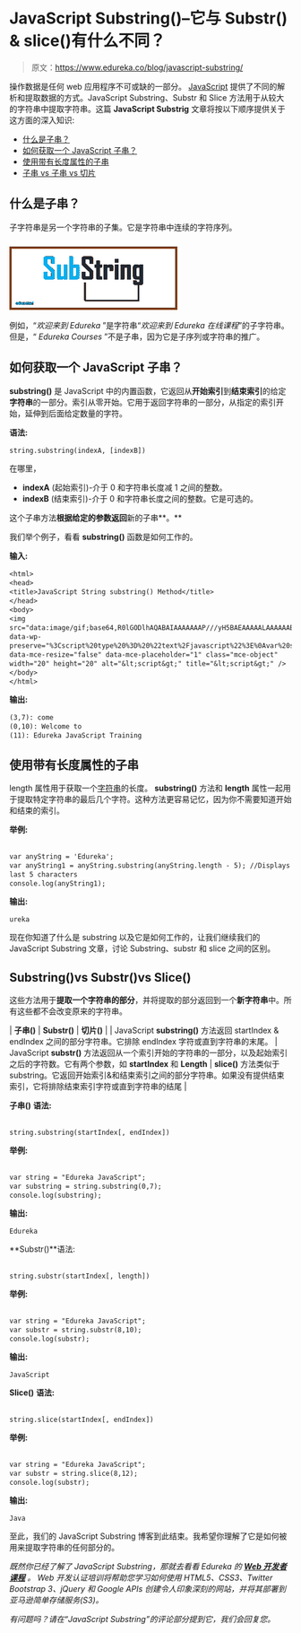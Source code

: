 # JavaScript Substring()–它与 Substr() & slice()有什么不同？

> 原文：<https://www.edureka.co/blog/javascript-substring/>

操作数据是任何 web 应用程序不可或缺的一部分。 [JavaScript](https://www.edureka.co/javascript-jquery-training) 提供了不同的解析和提取数据的方式。JavaScript Substring、Substr 和 Slice 方法用于从较大的字符串中提取字符串。这篇 **JavaScript Substrig** 文章将按以下顺序提供关于这方面的深入知识:

*   [什么是子串？](#substring)
*   [如何获取一个 JavaScript 子串？](#javascriptsubstring)
*   [使用带有长度属性的子串](#substringlength)
*   [子串 vs 子串 vs 切片](#substringvssubstrvsslice)

## **什么是子串？**

子字符串是另一个字符串的子集。它是字符串中连续的字符序列。

![substring-javascript substring - edureka](img/3a35fbc32b2b52d8aea6a337aef89ff5.png)

例如，“*欢迎来到 Edureka* ”是字符串“*欢迎来到 Edureka 在线课程*”的子字符串。但是，“ *Edureka Courses* ”不是子串，因为它是子序列或字符串的推广。

## **如何获取一个 JavaScript 子串？**

**substring()** 是 JavaScript 中的内置函数，它返回从**开始索引**到**结束索引**的给定**字符串**的一部分。索引从零开始。它用于返回字符串的一部分，从指定的索引开始，延伸到后面给定数量的字符。

**语法:**

```
string.substring(indexA, [indexB])

```

在哪里，

*   **indexA** (起始索引)-介于 0 和字符串长度减 1 之间的整数。
*   **indexB** (结束索引)-介于 0 和字符串长度之间的整数。它是可选的。

这个子串方法**根据给定的参数返回**新的子串**。**

我们举个例子，看看 **substring()** 函数是如何工作的。

**输入:**

```
<html>
<head>
<title>JavaScript String substring() Method</title>
</head>
<body>
<img src="data:image/gif;base64,R0lGODlhAQABAIAAAAAAAP///yH5BAEAAAAALAAAAAABAAEAAAIBRAA7" data-wp-preserve="%3Cscript%20type%20%3D%20%22text%2Fjavascript%22%3E%0Avar%20str%20%3D%20%22Welcome%20to%20Edureka%20JavaScript%20Training%22%3B%0Adocument.write(%22(3%2C7)%3A%20%22%20%2B%20str.substring(3%2C7))%3B%0Adocument.write(%22(0%2C10)%3A%20%22%20%2B%20str.substring(0%2C10))%3B%0Adocument.write(%22(11)%3A%20%22%20%2B%20str.substring(11))%3B%0A%3C%2Fscript%3E" data-mce-resize="false" data-mce-placeholder="1" class="mce-object" width="20" height="20" alt="&lt;script&gt;" title="&lt;script&gt;" />
</body>
</html>

```

**输出:**

```
(3,7): come
(0,10): Welcome to
(11): Edureka JavaScript Training
```

## **使用带有长度属性的子串**

length 属性用于获取一个[字符串](https://www.edureka.co/blog/javascript-string-concat/)的长度。 **substring()** 方法和 **length** 属性一起用于提取特定字符串的最后几个字符。这种方法更容易记忆，因为你不需要知道开始和结束的索引。

**举例:**

```

var anyString = 'Edureka';
var anyString1 = anyString.substring(anyString.length - 5); //Displays last 5 characters
console.log(anyString1);

```

**输出:**

```
ureka
```

现在你知道了什么是 substring 以及它是如何工作的，让我们继续我们的 JavaScript Substring 文章，讨论 Substring、substr 和 slice 之间的区别。

## **Substring()vs Substr()vs Slice()**

这些方法用于**提取一个字符串的部分**，并将提取的部分返回到一个**新字符串**中。所有这些都不会改变原来的字符串。

| **子串()** | **Substr()** | **切片()** |
| JavaScript **substring()** 方法返回 startIndex & endIndex 之间的部分字符串。它排除 endIndex 字符或直到字符串的末尾。 | JavaScript **substr()** 方法返回从一个索引开始的字符串的一部分，以及起始索引之后的字符数。它有两个参数，如 **startIndex** 和 **Length** | **slice()** 方法类似于 substring。它返回开始索引&和结束索引之间的部分字符串。如果没有提供结束索引，它将排除结束索引字符或直到字符串的结尾 |

**子串()** **语法:**

```

string.substring(startIndex[, endIndex])

```

**举例:**

```

var string = "Edureka JavaScript";
var substring = string.substring(0,7);
console.log(substring);

```

**输出:**

```
Edureka
```

**Substr()**语法:

```

string.substr(startIndex[, length])

```

**举例:**

```

var string = "Edureka JavaScript";
var substr = string.substr(8,10);
console.log(substr);

```

**输出:**

```
JavaScript
```

**Slice()** **语法:**

```

string.slice(startIndex[, endIndex])

```

**举例:**

```

var string = "Edureka JavaScript";
var substr = string.slice(8,12);
console.log(substr);

```

**输出:**

```
Java
```

至此，我们的 JavaScript Substring 博客到此结束。我希望你理解了它是如何被用来提取字符串的任何部分的。

*既然你已经了解了 JavaScript Substring，那就去看看 Edureka 的 [**Web 开发者课程**](https://www.edureka.co/complete-web-developer) 。* *Web 开发认证培训将帮助您学习如何使用 HTML5、CSS3、Twitter Bootstrap 3、jQuery 和 Google APIs 创建令人印象深刻的网站，并将其部署到亚马逊简单存储服务(S3)。*

*有问题吗？请在“JavaScript Substring”的评论部分提到它，我们会回复您。*
